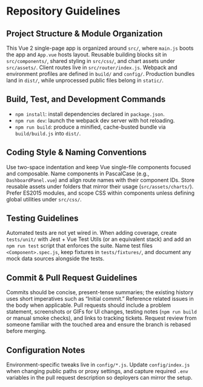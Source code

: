 # Repository Guidelines

## Project Structure & Module Organization
This Vue 2 single-page app is organized around `src/`, where `main.js` boots the app and `App.vue` hosts layout. Reusable building blocks sit in `src/components/`, shared styling in `src/css/`, and chart assets under `src/assets/`. Client routes live in `src/router/index.js`. Webpack and environment profiles are defined in `build/` and `config/`. Production bundles land in `dist/`, while unprocessed public files belong in `static/`.

## Build, Test, and Development Commands
- `npm install`: install dependencies declared in `package.json`.
- `npm run dev`: launch the webpack dev server with hot reloading.
- `npm run build`: produce a minified, cache-busted bundle via `build/build.js` into `dist/`.

## Coding Style & Naming Conventions
Use two-space indentation and keep Vue single-file components focused and composable. Name components in PascalCase (e.g., `DashboardPanel.vue`) and align route names with their component IDs. Store reusable assets under folders that mirror their usage (`src/assets/charts/`). Prefer ES2015 modules, and scope CSS within components unless defining global utilities under `src/css/`.

## Testing Guidelines
Automated tests are not yet wired in. When adding coverage, create `tests/unit/` with Jest + Vue Test Utils (or an equivalent stack) and add an `npm run test` script that enforces the suite. Name test files `<Component>.spec.js`, keep fixtures in `tests/fixtures/`, and document any mock data sources alongside the tests.

## Commit & Pull Request Guidelines
Commits should be concise, present-tense summaries; the existing history uses short imperatives such as “Initial commit.” Reference related issues in the body when applicable. Pull requests should include a problem statement, screenshots or GIFs for UI changes, testing notes (`npm run build` or manual smoke checks), and links to tracking tickets. Request review from someone familiar with the touched area and ensure the branch is rebased before merging.

## Configuration Notes
Environment-specific tweaks live in `config/*.js`. Update `config/index.js` when changing public paths or proxy settings, and capture required `.env` variables in the pull request description so deployers can mirror the setup.
